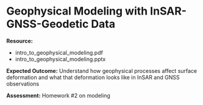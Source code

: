 # Geophysical Modeling with InSAR-GNSS-Geodetic Data

**Resource:** 

+ intro_to_geophysical_modeling.pdf
+ intro_to_geophysical_modeling.pptx

**Expected Outcome:** Understand how geophysical processes affect surface deformation and what that deformation looks like in InSAR and GNSS observations

**Assessment:** Homework #2 on modeling
